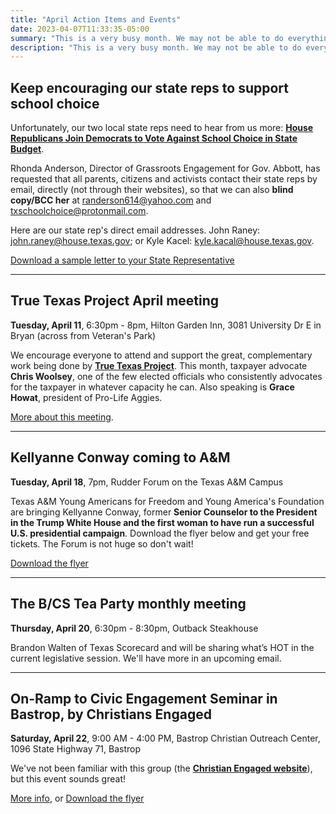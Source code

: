 ```yaml
---
title: "April Action Items and Events"
date: 2023-04-07T11:33:35-05:00
summary: "This is a very busy month. We may not be able to do everything but let's try to do all we can!"
description: "This is a very busy month. We may not be able to do everything but let's try to do all we can!"
---
```


## Keep encouraging our state reps to support school choice

Unfortunately, our two local state reps need to hear from us more: **[House Republicans Join Democrats to Vote Against School Choice in State Budget](https://texasscorecard.com/state/house-republicans-join-democrats-to-vote-against-school-choice-in-state-budget/)**.  

Rhonda Anderson, Director of Grassroots Engagement for Gov. Abbott, has requested that all parents, citizens and activists contact their state reps by email, directly (not through their websites), so that we can also **blind copy/BCC her** at randerson614@yahoo.com and txschoolchoice@protonmail.com.    

Here are our state rep's direct email addresses. John Raney: <a href="mailto:john.raney@house.texas.gov">john.raney@house.texas.gov</a>;  or Kyle Kacel: <a href="mailto:kyle.kacal@house.texas.gov">kyle.kacal@house.texas.gov</a>.  


[Download a sample letter to your State Representative](/doc/state-rep-school-choice.docx)

---

## True Texas Project April meeting

**Tuesday, April 11**, 6:30pm - 8pm, Hilton Garden Inn, 3081 University Dr E in Bryan (across from Veteran's Park)  

We encourage everyone to attend and support the great, complementary work being done by **[True Texas Project](https://truetexasproject.com/)**. This month, taxpayer advocate **Chris Woolsey**, one of the few elected officials who consistently advocates for the taxpayer in whatever capacity he can. Also speaking is **Grace Howat**, president of Pro-Life Aggies.    

[More about this meeting](https://truetexasproject.com/event/apr-11-brazos-chris-woolsey-taxpayer-advocate/).

---

## Kellyanne Conway coming to A&M

**Tuesday, April 18**, 7pm, Rudder Forum on the Texas A&M Campus  

Texas A&M Young Americans for Freedom and Young America's Foundation are bringing Kellyanne Conway, former **Senior Counselor to the President in the Trump White House and the first woman to have run a successful U.S. presidential campaign**. Download the flyer below and get your free tickets. The Forum is not huge so don't wait!    

<p><a href="/pdf/kellyanne-conway.pdf">Download the flyer</a></p>


---

## The B/CS Tea Party monthly meeting

**Thursday, April 20**, 6:30pm - 8:30pm, Outback Steakhouse  

Brandon Walten of Texas Scorecard and will be sharing what’s HOT in the current legislative session. We'll have more in an upcoming email.  

---

## On-Ramp to Civic Engagement Seminar in Bastrop, by Christians Engaged

**Saturday, April 22**, 9:00 AM - 4:00 PM, Bastrop Christian Outreach Center, 1096 State Highway 71, Bastrop  

We've not been familiar with this group (the **[Christian Engaged website](https://christiansengaged.org/)**), but this event sounds great!  

[More info](https://christiansengaged.org/events/on-ramp-april-2023-bastrop-tx), or <a href="/img/on-ramp-to-civic-engagement.jpg">Download the flyer</a>